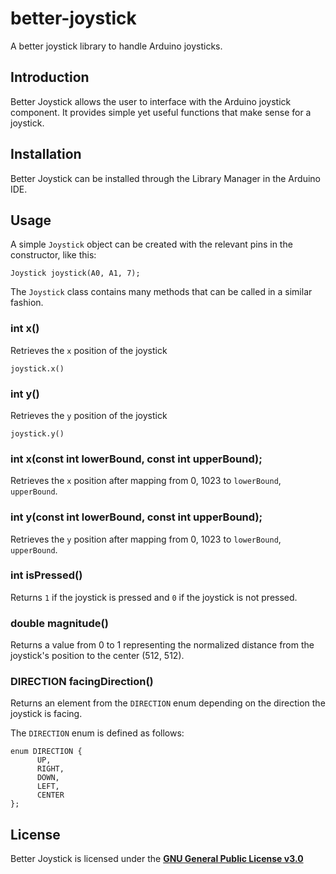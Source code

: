 # better-joystick
A better joystick library to handle Arduino joysticks.

## Introduction

Better Joystick allows the user to interface with the Arduino joystick component. 
It provides simple yet useful functions that make sense for a joystick.

## Installation

Better Joystick can be installed through the Library Manager in the Arduino IDE.

## Usage

A simple `Joystick` object can be created with the relevant pins in the constructor, like this:
```
Joystick joystick(A0, A1, 7);
```

The `Joystick` class contains many methods that can be called in a similar fashion.

### int x()

Retrieves the `x` position of the joystick

```joystick.x()```

### int y()

Retrieves the `y` position of the joystick

```joystick.y()```

### int x(const int lowerBound, const int upperBound);

Retrieves the `x` position after mapping from 0, 1023 to `lowerBound`, `upperBound`.

### int y(const int lowerBound, const int upperBound);

Retrieves the `y` position after mapping from 0, 1023 to `lowerBound`, `upperBound`.

### int isPressed()

Returns `1` if the joystick is pressed and `0` if the joystick is not pressed.

### double magnitude()

Returns a value from 0 to 1 representing the normalized distance from the joystick's position to the center (512, 512).

### DIRECTION facingDirection()

Returns an element from the `DIRECTION` enum depending on the direction the joystick is facing.

The `DIRECTION` enum is defined as follows:

```
enum DIRECTION {
      UP,
      RIGHT,
      DOWN,
      LEFT,
      CENTER
};
```

## License

Better Joystick is licensed under the [**GNU General Public License v3.0**](https://www.gnu.org/licenses/gpl-3.0.en.html)
